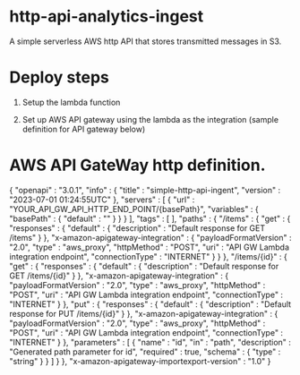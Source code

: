 # http-api-analytics-ingest

A simple serverless AWS http API that stores transmitted messages in S3.


# Deploy steps 

1. Setup the lambda function 

2. Set up AWS API gateway using the lambda as the integration (sample definition for API gateway below)


#  AWS API GateWay http definition. 

{
  "openapi" : "3.0.1",
  "info" : {
    "title" : "simple-http-api-ingent",
    "version" : "2023-07-01 01:24:55UTC"
  },
  "servers" : [ {
    "url" : "YOUR_API_GW_API_HTTP_END_POINT/{basePath}",
    "variables" : {
      "basePath" : {
        "default" : ""
      }
    }
  } ],
  "tags" : [  ],
  "paths" : {
    "/items" : {
      "get" : {
        "responses" : {
          "default" : {
            "description" : "Default response for GET /items"
          }
        },
        "x-amazon-apigateway-integration" : {
          "payloadFormatVersion" : "2.0",
          "type" : "aws_proxy",
          "httpMethod" : "POST",
          "uri" : "API GW Lambda integration endpoint",
          "connectionType" : "INTERNET"
        }
      }
    },
    "/items/{id}" : {
      "get" : {
        "responses" : {
          "default" : {
            "description" : "Default response for GET /items/{id}"
          }
        },
        "x-amazon-apigateway-integration" : {
          "payloadFormatVersion" : "2.0",
          "type" : "aws_proxy",
          "httpMethod" : "POST",
          "uri" : "API GW Lambda integration endpoint",
          "connectionType" : "INTERNET"
        }
      },
      "put" : {
        "responses" : {
          "default" : {
            "description" : "Default response for PUT /items/{id}"
          }
        },
        "x-amazon-apigateway-integration" : {
          "payloadFormatVersion" : "2.0",
          "type" : "aws_proxy",
          "httpMethod" : "POST",
          "uri" : "API GW Lambda integration endpoint",
          "connectionType" : "INTERNET"
        }
      },
      "parameters" : [ {
        "name" : "id",
        "in" : "path",
        "description" : "Generated path parameter for id",
        "required" : true,
        "schema" : {
          "type" : "string"
        }
      } ]
    }
  },
  "x-amazon-apigateway-importexport-version" : "1.0"
}